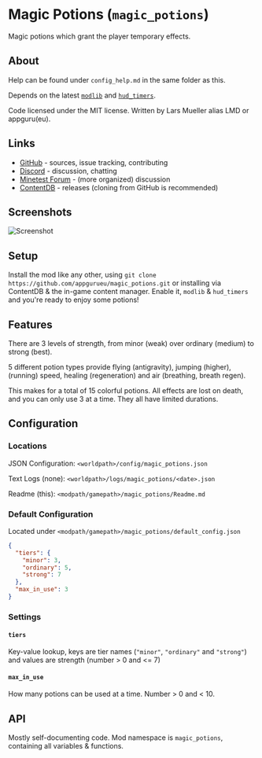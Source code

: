 # Magic Potions (`magic_potions`)

Magic potions which grant the player temporary effects.

## About

Help can be found under `config_help.md` in the same folder as this.

Depends on the latest [`modlib`](https://github.com/appgurueu/modlib) and [`hud_timers`](https://github.com/appgurueu/hud_timers).

Code licensed under the MIT license. Written by Lars Mueller alias LMD or appguru(eu).

## Links

* [GitHub](https://github.com/appgurueu/magic_potions) - sources, issue tracking, contributing
* [Discord](https://discordapp.com/invite/ysP74by) - discussion, chatting
* [Minetest Forum](https://forum.minetest.net/viewtopic.php?f=9&t=24208) - (more organized) discussion
* [ContentDB](https://content.minetest.net/packages/LMD/magic_potions/) - releases (cloning from GitHub is recommended)

## Screenshots

![Screenshot](screenshot.png)

## Setup

Install the mod like any other, using `git clone https://github.com/appgurueu/magic_potions.git` or installing via ContentDB & the in-game content manager. Enable it, `modlib` & `hud_timers` and you're ready to enjoy some potions!

## Features

There are 3 levels of strength, from minor (weak) over ordinary (medium) to strong (best).

5 different potion types provide flying (antigravity), jumping (higher), (running) speed, healing (regeneration) and air (breathing, breath regen).

This makes for a total of 15 colorful potions. All effects are lost on death, and you can only use 3 at a time. They all have limited durations.

## Configuration

### Locations

JSON Configuration: `<worldpath>/config/magic_potions.json`

Text Logs (none): `<worldpath>/logs/magic_potions/<date>.json`

Readme (this): `<modpath/gamepath>/magic_potions/Readme.md`

### Default Configuration

Located under `<modpath/gamepath>/magic_potions/default_config.json`
```json
{
  "tiers": {
    "minor": 3,
    "ordinary": 5,
    "strong": 7
  },
  "max_in_use": 3
}
```

### Settings

#### `tiers`

Key-value lookup, keys are tier names (`"minor"`, `"ordinary"` and `"strong"`) and values are strength (number > 0 and <= 7)

#### `max_in_use`

How many potions can be used at a time. Number > 0 and < 10.

## API

Mostly self-documenting code. Mod namespace is `magic_potions`, containing all variables & functions.